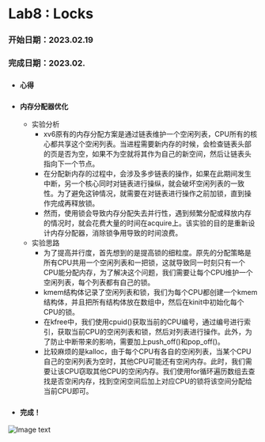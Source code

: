 # Lab8 : Locks
### 开始日期：2023.02.19
### 完成日期：2023.02.
- ### `心得`
  
- ### `内存分配器优化`
  - 实验分析
    - xv6原有的内存分配方案是通过链表维护一个空闲列表，CPU所有的核心都共享这个空闲列表。当进程需要新内存的时候，会检查链表头部的页是否为空，如果不为空就将其作为自己的新空间，然后让链表头指向下一个节点。
    - 在分配新内存的过程中，会涉及多步链表的操作，如果在此期间发生中断，另一个核心同时对链表进行操纵，就会破坏空闲列表的一致性。为了避免这钟情况，就需要在对链表进行操作之前加锁，直到操作完成再释放锁。
    - 然而，使用锁会导致内存分配失去并行性，遇到频繁分配或释放内存的情况时，就会花费大量的时间在acquire上。该实验的目的是重新设计内存分配器，消除锁争用导致的时间浪费。
  - 实验思路
    - 为了提高并行度，首先想到的是提高锁的细粒度。原先的分配策略是所有CPU共用一个空闲列表和一把锁，这就导致同一时刻只有一个CPU能分配内存，为了解决这个问题，我们需要让每个CPU维护一个空闲列表，每个列表都有自己的锁。
    - kmem结构体记录了空闲列表和锁，我们为每个CPU都创建一个kmem结构体，并且把所有结构体放在数组中，然后在kinit中初始化每个CPU的锁。
    - 在kfree中，我们使用cpuid()获取当前的CPU编号，通过编号进行索引，获取当前CPU的空闲列表和锁，然后对列表进行操作。此外，为了防止中断带来的影响，需要加上push_off()和pop_off()。
    - 比较麻烦的是kalloc，由于每个CPU有各自的空闲列表，当某个CPU自己的空闲列表为空时，其他CPU可能还有空闲内存。此时，我们需要让该CPU窃取其他CPU的空闲内存。我们使用for循环遍历数组去查找是否空闲内存，找到空闲空间后加上对应CPU的锁将该空间分配给当前CPU即可。
  
- ### `完成！`
![Image text]()
